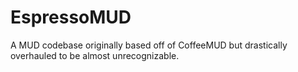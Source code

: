 EspressoMUD
===========

A MUD codebase originally based off of CoffeeMUD but drastically overhauled to be almost unrecognizable.